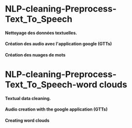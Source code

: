 # NLP-cleaning-Preprocess-Text_To_Speech
#### Nettoyage des données textuelles.
#### Création des audio avec l'application google (GTTs)
#### Création des nuages de mots



# NLP-cleaning-Preprocess-Text_To_Speech-word clouds
#### Textual data cleaning.
#### Audio creation with the google application (GTTs)
#### Creating word clouds 
